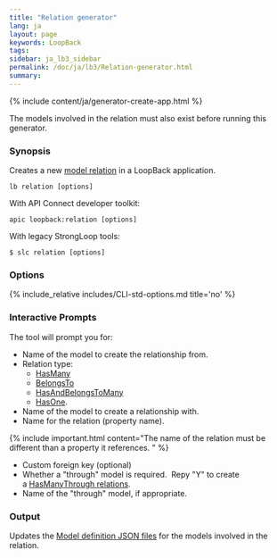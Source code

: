 ```yaml
---
title: "Relation generator"
lang: ja
layout: page
keywords: LoopBack
tags:
sidebar: ja_lb3_sidebar
permalink: /doc/ja/lb3/Relation-generator.html
summary:
---
```


{% include content/ja/generator-create-app.html %}

The models involved in the relation must also exist before running this generator.

### Synopsis

Creates a new [model relation](Creating-model-relations.html) in a LoopBack application.

```
lb relation [options]
```

With API Connect developer toolkit:

```
apic loopback:relation [options]
```

With legacy StrongLoop tools:

```
$ slc relation [options]
```

### Options

{% include_relative includes/CLI-std-options.md title='no' %}

### Interactive Prompts

The tool will prompt you for:

* Name of the model to create the relationship from.
* Relation type:
  * [HasMany](HasMany-relations.html)
  * [BelongsTo](BelongsTo-relations.html)
  * [HasAndBelongsToMany](HasAndBelongsToMany-relations.html)
  * [HasOne](HasOne-relations.html).
* Name of the model to create a relationship with.
* Name for the relation (property name).

{% include important.html content="The name of the relation must be different than a property it references.
" %}

* Custom foreign key (optional)
* Whether a "through" model is required.  Repy "Y" to create a [HasManyThrough relations](HasManyThrough-relations.html). 
* Name of the "through" model, if appropriate.

### Output

Updates the [Model definition JSON files](Model-definition-JSON-file.html) for the models involved in the relation.

